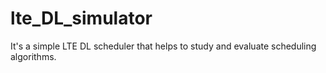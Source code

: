 # lte_DL_simulator

It's a simple LTE DL scheduler that helps to study and evaluate scheduling algorithms. 
